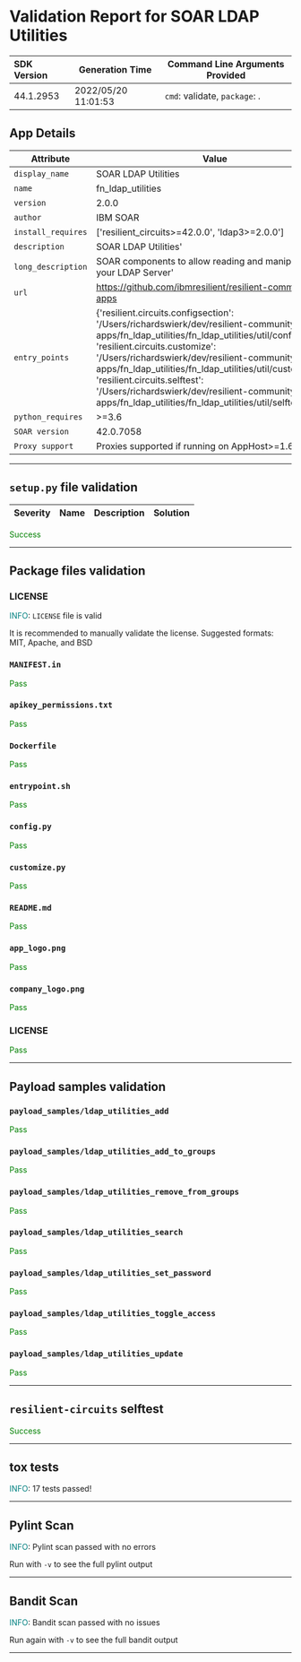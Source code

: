 

# Validation Report for SOAR LDAP Utilities

| SDK Version       | Generation Time          | Command Line Arguments Provided |
| :---------------- | ------------------------ | ------------------------------- |
| 44.1.2953 | 2022/05/20 11:01:53 | `cmd`: validate, `package`: . |

## App Details
| Attribute | Value |
| --------- | ----- |
| `display_name` | SOAR LDAP Utilities |
| `name` | fn_ldap_utilities |
| `version` | 2.0.0 |
| `author` | IBM SOAR |
| `install_requires` | ['resilient_circuits>=42.0.0', 'ldap3>=2.0.0'] |
| `description` | SOAR LDAP Utilities' |
| `long_description` | SOAR components to allow reading and manipulation of your LDAP Server' |
| `url` | https://github.com/ibmresilient/resilient-community-apps |
| `entry_points` | {'resilient.circuits.configsection': '/Users/richardswierk/dev/resilient-community-apps/fn_ldap_utilities/fn_ldap_utilities/util/config.py',<br> 'resilient.circuits.customize': '/Users/richardswierk/dev/resilient-community-apps/fn_ldap_utilities/fn_ldap_utilities/util/customize.py',<br> 'resilient.circuits.selftest': '/Users/richardswierk/dev/resilient-community-apps/fn_ldap_utilities/fn_ldap_utilities/util/selftest.py'} |
| `python_requires` | >=3.6 |
| `SOAR version` | 42.0.7058 |
| `Proxy support` | Proxies supported if running on AppHost>=1.6 |

---


## `setup.py` file validation
| Severity | Name | Description | Solution |
| --- | --- | --- | --- |

<span style="color:green">Success</span>


---


## Package files validation

### LICENSE
<span style="color:teal">INFO</span>: `LICENSE` file is valid

It is recommended to manually validate the license. Suggested formats: MIT, Apache, and BSD


### `MANIFEST.in`
<span style="color:green">Pass</span>


### `apikey_permissions.txt`
<span style="color:green">Pass</span>


### `Dockerfile`
<span style="color:green">Pass</span>


### `entrypoint.sh`
<span style="color:green">Pass</span>


### ``config.py``
<span style="color:green">Pass</span>


### ``customize.py``
<span style="color:green">Pass</span>


### `README.md`
<span style="color:green">Pass</span>


### `app_logo.png`
<span style="color:green">Pass</span>


### `company_logo.png`
<span style="color:green">Pass</span>


### LICENSE
<span style="color:green">Pass</span>

 
---
 

## Payload samples validation

### `payload_samples/ldap_utilities_add`
<span style="color:green">Pass</span>


### `payload_samples/ldap_utilities_add_to_groups`
<span style="color:green">Pass</span>


### `payload_samples/ldap_utilities_remove_from_groups`
<span style="color:green">Pass</span>


### `payload_samples/ldap_utilities_search`
<span style="color:green">Pass</span>


### `payload_samples/ldap_utilities_set_password`
<span style="color:green">Pass</span>


### `payload_samples/ldap_utilities_toggle_access`
<span style="color:green">Pass</span>


### `payload_samples/ldap_utilities_update`
<span style="color:green">Pass</span>

 
---
 

## `resilient-circuits` selftest

<span style="color:green">Success</span>


---
 

## tox tests
<span style="color:teal">INFO</span>: 17 tests passed!





---
 

## Pylint Scan
<span style="color:teal">INFO</span>: Pylint scan passed with no errors

Run with `-v` to see the full pylint output



---
 

## Bandit Scan
<span style="color:teal">INFO</span>: Bandit scan passed with no issues

Run again with `-v` to see the full bandit output



---
 